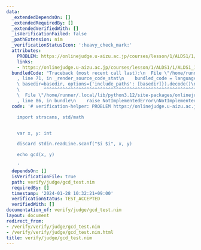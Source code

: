 ```yaml
---
data:
  _extendedDependsOn: []
  _extendedRequiredBy: []
  _extendedVerifiedWith: []
  _isVerificationFailed: false
  _pathExtension: nim
  _verificationStatusIcon: ':heavy_check_mark:'
  attributes:
    PROBLEM: https://onlinejudge.u-aizu.ac.jp/courses/lesson/1/ALDS1/1/ALDS1_1_B
    links:
    - https://onlinejudge.u-aizu.ac.jp/courses/lesson/1/ALDS1/1/ALDS1_1_B
  bundledCode: "Traceback (most recent call last):\n  File \"/home/runner/.local/lib/python3.12/site-packages/onlinejudge_verify/documentation/build.py\"\
    , line 71, in _render_source_code_stat\n    bundled_code = language.bundle(stat.path,\
    \ basedir=basedir, options={'include_paths': [basedir]}).decode()\n          \
    \         ^^^^^^^^^^^^^^^^^^^^^^^^^^^^^^^^^^^^^^^^^^^^^^^^^^^^^^^^^^^^^^^^^^^^^^^^^^^^^^^^^\n\
    \  File \"/home/runner/.local/lib/python3.12/site-packages/onlinejudge_verify/languages/nim.py\"\
    , line 86, in bundle\n    raise NotImplementedError\nNotImplementedError\n"
  code: '# verification-helper: PROBLEM https://onlinejudge.u-aizu.ac.jp/courses/lesson/1/ALDS1/1/ALDS1_1_B

    import strscans, std/math


    var x, y: int

    discard stdin.readLine.scanf("$i $i", x, y)

    echo gcd(x, y)

    '
  dependsOn: []
  isVerificationFile: true
  path: verify/judge/gcd_test.nim
  requiredBy: []
  timestamp: '2024-01-28 10:32:21+09:00'
  verificationStatus: TEST_ACCEPTED
  verifiedWith: []
documentation_of: verify/judge/gcd_test.nim
layout: document
redirect_from:
- /verify/verify/judge/gcd_test.nim
- /verify/verify/judge/gcd_test.nim.html
title: verify/judge/gcd_test.nim
---
```

